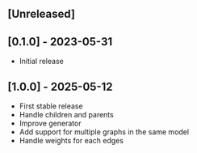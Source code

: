 ## [Unreleased]

## [0.1.0] - 2023-05-31

- Initial release

## [1.0.0] - 2025-05-12

- First stable release
- Handle children and parents
- Improve generator
- Add support for multiple graphs in the same model
- Handle weights for each edges
